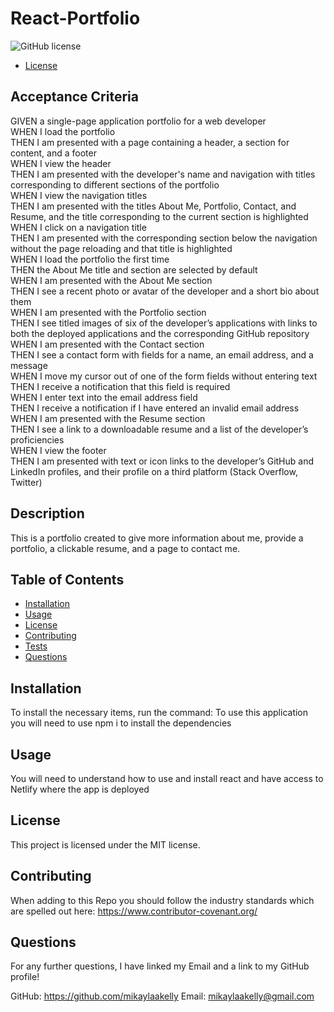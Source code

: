 # React-Portfolio

![GitHub license](https://img.shields.io/badge/license-MIT-blue.svg)

* [License](#license)

## Acceptance Criteria
GIVEN a single-page application portfolio for a web developer
<br>WHEN I load the portfolio
<br>THEN I am presented with a page containing a header, a section for content, and a footer
<br>WHEN I view the header
<br>THEN I am presented with the developer's name and navigation with titles corresponding to different sections of the portfolio
<br>WHEN I view the navigation titles
<br>THEN I am presented with the titles About Me, Portfolio, Contact, and Resume, and the title corresponding to the current section is highlighted
<br>WHEN I click on a navigation title
<br>THEN I am presented with the corresponding section below the navigation without the page reloading and that title is highlighted
<br>WHEN I load the portfolio the first time
<br>THEN the About Me title and section are selected by default
<br>WHEN I am presented with the About Me section
<br>THEN I see a recent photo or avatar of the developer and a short bio about them
<br>WHEN I am presented with the Portfolio section
<br>THEN I see titled images of six of the developer’s applications with links to both the deployed applications and the corresponding GitHub repository
<br>WHEN I am presented with the Contact section
<br>THEN I see a contact form with fields for a name, an email address, and a message
<br>WHEN I move my cursor out of one of the form fields without entering text
<br>THEN I receive a notification that this field is required
<br>WHEN I enter text into the email address field
<br>THEN I receive a notification if I have entered an invalid email address
<br>WHEN I am presented with the Resume section
<br>THEN I see a link to a downloadable resume and a list of the developer’s proficiencies
<br>WHEN I view the footer
<br>THEN I am presented with text or icon links to the developer’s GitHub and LinkedIn profiles, and their profile on a third platform (Stack Overflow, Twitter) 

## Description
This is a portfolio created to give more information about me, provide a portfolio, a clickable resume, and a page to contact me.

## Table of Contents
- [Installation](#installation)
- [Usage](#usage)
- [License](#license)
- [Contributing](#contributing)
- [Tests](#tests)
- [Questions](#questions)


## Installation
To install the necessary items, run the command: To use this application you will need to use npm i to install the dependencies

## Usage
You will need to understand how to use and install react and have access to Netlify where the app is deployed

## License
    
This project is licensed under the MIT license.

## Contributing
When adding to this Repo you should follow the industry standards which are spelled out here: https://www.contributor-covenant.org/


## Questions
For any further questions, I have linked my Email and a link to my GitHub profile!

GitHub: https://github.com/mikaylaakelly
Email: mikaylaakelly@gmail.com